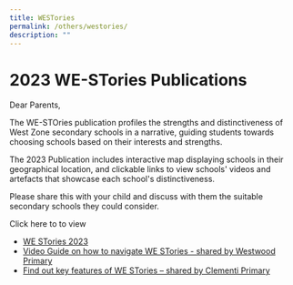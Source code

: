 ```yaml
---
title: WESTories
permalink: /others/westories/
description: ""
---
```

# 2023 WE-STories Publications

Dear Parents, 

The WE-STOries publication profiles the strengths and distinctiveness of West Zone secondary schools in a narrative, guiding students towards choosing schools based on their interests and strengths. 

The 2023 Publication includes interactive map displaying schools in their geographical location, and clickable links to view schools' videos and artefacts that showcase each school's distinctiveness. 

Please share this with your child and discuss with them the suitable secondary schools they could consider. 

Click here to to view
* <a target="_blank" href="https://go.gov.sg/westories-official"> WE STories 2023 </a>
* <a target="_blank" href="https://drive.google.com/file/d/1I5bXtNZahXvd4YibQJj-Mo2JSAjdgRIu/view"> Video Guide on how to navigate WE STories - shared by Westwood Primary </a>
* <a target="_blank" href="https://go.gov.sg/westories-my-story-1"> Find out key features of WE STories – shared by Clementi Primary</a>